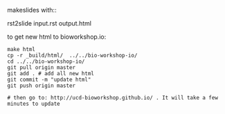 makeslides with::

   rst2slide input.rst output.html

to get new html to bioworkshop.io:

    make html
    cp -r _build/html/  ../../bio-workshop-io/
    cd ../../bio-workshop-io/
    git pull origin master
    git add . # add all new html
    git commit -m "update html"
    git push origin master

    # then go to: http://ucd-bioworkshop.github.io/ . It will take a few minutes to update
     
